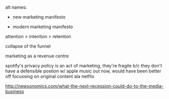 alt names:

* new marketing manifesto

* modern marketing manifesto

attention > intention > retention

collapse of the funnel

marketing as a revenue centre

spotify's privacy policy is an act of marketing, they're fragile b/c they don't have a defensible postion w/ apple music out now, would have been better off focussing on original content ala netflix

[netflixstudio]:http://finance.yahoo.com/news/netflix-signs-lease-hudson-pacific-190300417.html

http://newsonomics.com/what-the-next-recession-could-do-to-the-media-business
